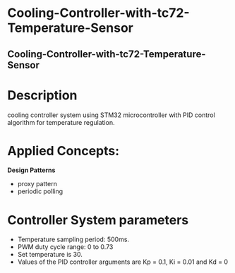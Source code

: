 # Cooling-Controller-with-tc72-Temperature-Sensor
## Cooling-Controller-with-tc72-Temperature-Sensor
# Description
cooling controller system using STM32 microcontroller with PID control algorithm for temperature regulation.
# Applied Concepts:
**Design Patterns**  
- proxy pattern
- periodic polling 
# Controller System parameters
- Temperature sampling period: 500ms.
- PWM duty cycle range: 0 to 0.73
- Set temperature is 30.
- Values of the PID controller arguments are Kp = 0.1, Ki = 0.01 and Kd = 0


